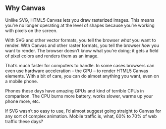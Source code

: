 
## Why Canvas

Unlike SVG, HTML5 Canvas lets you draw rasterized images. This means
you’re no longer operating at the level of shapes because you’re
working with pixels on the screen.

With SVG and other vector formats, you tell the browser *what* you want
to render. With Canvas and other raster formats, you tell the browser
*how* you want to render. The browser doesn’t know what you’re doing; it
gets a field of pixel colors and renders them as an image.

That’s much faster for computers to handle. In some cases browsers can
even use hardware acceleration – the GPU – to render HTML5 Canvas
elements. With a bit of care, you can do almost anything you want, even
on a mobile phone.

Phones these days have amazing GPUs and kind of terrible CPUs in
comparison. The CPU burns more battery, works slower, warms up your
phone more, etc.

If SVG wasn’t so easy to use, I’d almost suggest going straight to
Canvas for any sort of complex animation. Mobile traffic is, what, 60%
to 70% of web traffic these days?
